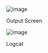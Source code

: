 ![image](https://github.com/user-attachments/assets/5f190a4d-9225-485c-bfa4-e3f45dbb5f01)

Output Screen 

![image](https://github.com/user-attachments/assets/f353125b-2dd2-40ef-aad7-bd54c3c7d554)

Logcat 

